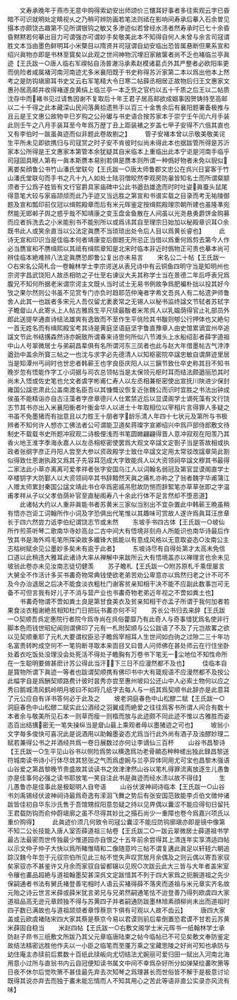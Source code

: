 <!-- { "loadSidebar": true } -->
　　文寿承晚年于燕市无意中购得索幼安出师颂价三镮耳好事者多往索观云字已昏暗不可识就明处定睛视乆之乃稍可辨防画若笔法则祗在影响间寿承后摹入石余曽见搨本亦颇饶古趣第不见所谓银钩之敏又多渗迹似若曾经水渍者然寿承时已七十余昏昏黙黙若何摹出目力可谓强亦可谓妙手矣敬美此本不知得自何人未曾与余言司冦谓胜文本当由墨色鲜明耳小米槩目以隋贤并司冦谓自幼安临出恐皆属悬断但果系宣和绍兴眞物亦即是书林至寳矣以此观之世间神物沉埋旧家敝箧者尚不乏也褚临兰亭眞迹【王氏跋一○唐人临右军禊帖自汤普澈冯承素赵模诸葛贞外其严整者必欧阳率更而佻险者咸属褚河南河南迹尤多米襄阳既于书史称得苏沂家第二本以爲出他本上然考之是防钩塡廓耳书史又云右军笔精大令日寒二帖薛丞相居正故物后归王文惠家文惠孙居高邮并收得褚遂良黄绢上临兰亭一本乏赀之官约以五十千质之后王以二帖质沈存中而褚书见过请售因谢不复取后十年王君子居高邮欲成姻事因贺铸持至高邮以二十千得之此本藏深山民间落黄拾遗熊手以百三十金售余后有襄阳题署备极推与且云是王文惠公故物辛巳岁购之公孙瓛与书史语合按苏家本于崇宁壬午闰六月手装此则壬午之八月手装耳至今年爲万歴丁丑上距装裱之岁盖七甲子安得不六倍其直也又有李伯时一跋虽眞迹而似非题此卷故剔之】
　　管子安褚本曾以示敬美敬美诧生平所未见即欲携归与司冦赏之时子安不肯彼时似尚未得此本也据跋管所得是苏沂家本公所得是王文惠家本第管本余犹疑其自米临本上重临出此本宁讵是河南手临乎司冦固具眼人第有一眞本斯赝本易别若俱是赝本则所谓一种僞好物者未免以貎似离娄矣顔鲁公书竹山潘氏堂联句【王氏跋一○唐太师鲁郡文忠公在呉兴日宴客于竹山潘氏堂联句而手书之凡十九人如处士陆羽僧皎然李观房防軰皆知名士而所谓粲颛须者于公爲子姓皆有文行官爵具家庙碑中公此书遒劲雄逸而时时吐姿眞蚕头鼠尾得意笔大较与家庙颉颃而此乃手迹又当远胜之第宣和书谱实载之目录而考无祐陵御题及宣和瓢印前仅冠以缉熙殿章而后有米元晖鉴定按缉熙殿理宗朝所建也虽隆凖宛然能无邯郸子舆之惑乎哉不知靖康之变玉盘金鱼散在人间虽以光尧悬勇爵饼金购募而应者拆洗去之小米能别书不能别所以或爲讳其自至理宗日始加以秘殿章识耳○余既书此人或笑余直当以公法定眞赝不当琐琐出处令后人目以爲黄长睿也】
　　此诗无宣和印识当是佳临本何者靖康变后御题无所忌正当借以爲重何爲剪去第今人作必当赝宣和不赝缉熙以其祗有缉熙章知是北宋时临本非近时僞物正可贵也摹本尚可辨佳临本絶难辨八法定眞赝恐即鲁公复出亦未易言
　　宋名公二十帖【王氏跋一○右宋名公简札合一卷翰林学士李宗谔送从表兄诗中有云铜鱼四明守当是知明州也宗谔字昌武饶阳人故丞相昉之子仕至右谏议大夫其称学士当在景德二年后呼表兄爲腹兄不知何所据老米谓宗谔主文既乆当时试士无易书例故争爲肥褊朴拙以投其好今攷之果尔然则公书虽不见赏专门亦负时趋耶范仲淹者字希文吾呉人有二帖遗尹师鲁舍人此其一也跋者多宋元人吾仅留尤袤袤常之无锡人以秘书监终諡文节轼者苏轼字子瞻睂山人此寄乆上人帖古雅爲生平尺牍最黻者米芾呉人以乳媪荫得官止礼部员外郎此送提举通直诗结法雄爽有逸致而不至作生平佻险其书黻则郇公行押体也又絶句一首无姓名而有缉熙殿宝考其诗是黄庭坚语庭坚字鲁直豫章人由史馆累谪宜州卒追諡文节此书结搆森然诗亦婉致所谓春来诗思何所似八节滩头上水船绍彭者薛字道祖中山人号翠微居士与弟嗣昌辈俱有名所谓河东三凤者也此与赵大年借墨帖古气浡浡遒劲中盖余所寳三帖之一也沈与求字必先德清人以知枢密院卒諡忠敏自谓屏迹里居当是知潭州丐祠时也世忠者韩蕲王也字良臣庆阳人以三鎭节致仕卒史称其目不知书晚岁忽有悟能作字工小词据与司农总领帖当是太保领元枢时耳而结法颇遒丽恐其时尚未入悟或佐史笔也允文者虞字彬甫仁寿人以左丞相兼枢密使出宣抚川陜进少保封雍国公諡忠肃此公盖南渡名臣吾以其慷慨议恢复近张魏公而识时宜胜之书法出钟成侯虽不能精诣亦自古汪藻者字彦章德兴人仕累禁近后以显谟阁学士谪死藻有文行饶志节其书亦出入米襄阳衡者叶衡金华人以进士十年取相位以宰相片言得罪人多疑之书虽不免墨猪而有拙意且以力胜王十朋者字龄乐清人年四十七状元及第所与书极辨者不知何许人想亦工佛法者公可谓能卫道矣蒋璨字宣卿绍兴中爲戸部侍郎敷文待制史不载载书史所题冲寂观二诗极俚浅而书笔圆媺翩翩得晋人意冲寂观在阳羡乃其香火地王淮字季海永嘉人以左丞相枢密使罢爲大观文卒諡文定劄子当是答故相或执政者张纲字彦正丹阳人尝至大参以资政殿学士致仕卒諡文定用太常驳改諡章简此劄似得致仕恩谢执政又爲其子先容耳范成大字致能呉人以大资领祠卒諡文穆其书最得二家法此小草亦离离可爱孝祥者张字安国乌江人以词翰名弱冠及第官显谟阁直学士卒楼钥字大防鄞人以大资领祠卒其书辞黯然天眞之痛札亦称之了翁者魏字华甫蒲江人赠太师累封秦国公諡文靖此书仓卒爲密戚吊慰故防恻而辞絮笔亦草草张即之字温甫孝祥从子以父孝伯荫补官至直秘阁寿八十余此行体不足言然却不堕恶道】
　　此诸帖大约以人重非眞能书者苏黄米三家似当别出不宜杂置此中韩蕲王晩虽稍有悟亦岂讵工词翰所作小词及字恐俱出代笔惟以其趣味可赏故人遂许爲眞耳汪彦章长于四六然尝力诋李伯纪谓饶志节或未然
　　东坡手书四古体【王氏跋一○坡仙所作煎茶听琴二歌南华寺妙高台二古中间大有悟境非刻舟人所能识也南华诗最后作攷其书是海外鸡毛笔所挥染故多纎锋大抵能以有意成风格以无意取姿态○汝南公主志枯树赋余见公墨妙多矣未有逾于此者】
　　东坡诗尽有自得处第才太高未免信口道以此稍违大雅耳此诸诗大率从禅解中来跋所云大有悟境盖亦以禅理言也余未见坡翁此卷亦未见汝南志徒切健羡
　　苏子瞻札【王氏跋一○附苏原札千乘侄屡言大舅全不作活计多买书畵奇物常典钱使欲老弟苦劝公卑意亦以爲然归老之计不可不及今办治退居之后决不能食淡衣粗杜门谢客贫亲知相干决不能不应副此数事岂可无备不可但言我有好儿子不消与营产业也书畵奇物老弟近年视之不啻如粪土也】
　　书畵奇物谓不啻如粪土良是第甘食美衣及贫亲知相干亦孟子所谓于我何加者若果食淡衣粗谢絶贫相知杜门日把玩书畵亦何不可
　　苏长公书归去来辞【王氏跋一○契顺吾呉定惠院行者院今爲寺尚在呉俗藿靡乃有此奇人与奇事惜犹爲名使非行脚本色而钱世昭纪闻则谓佛印了元有一札附契顺与公公跋语了不及了元岂故畧之欲以见契顺重耶了元札大要谓权臣忌子瞻爲宰相耳人生世间如白驹之过隙二三十年功名富贵转盻成空何不一笔钩断寻取本来靣目又曰昔人问师佛在甚处师云在行住坐卧处着衣吃饭处没理没会处死活不得处子瞻胸有万卷书下笔无一尘地位不知性命所在一生聪明要做甚麽计苏公得此当汗下三日不应漫然都不及也】
　　佳临本自是寳物所谓下眞迹一等者也跋谓契顺携有佛印书中大有箴规语不应漫然都不及按公此幅字自是爲酬契顺路费计彼时昙秀亦尝至惠州坡曰公还山中人必索土物何以应之秀曰鹅城清风鹤岭明月坡曰不如将几纸字去每人与一纸其爲契顺书此辞亦是此意耳了元公应自有详书答何必于此及之
　　坡老洞庭春色中山松醪二赋【王氏跋一○洞庭春色中山松醪二赋实此公酒经之羽翼成而絶爱之往往爲客书所谓人间合有数十本者余与敬美所见石本一则草而瘦一则楷而放与此迹颇不同此迹不惟以古雅胜而姿态百出结搆密无一笔失操纵当是睂山最上乘观者毋以墨猪迹之可也】
　　坡翁小文字毎多俊快可喜况此是说酒用以助翰墨姿态尤爲当行此外尚有酒子及浊醪妙理二赋若兼得公书之并酒经共爲一卷日展数过亦何让李谪仙三百杯
　　山谷书昌黎诗【王氏跋一○生平见山谷书以侧险爲势以横逸爲功老骨顚态种种槎出独此録昌黎送符城南读书诗小行体尽敛其怒张之气而爲虚婉与兰亭异体同用尤可宝也昌黎木强语山谷爱之第昌黎晚节贵盛故其谈读书之效津津然山谷以笔札得罪流离放逐生儿愚鲁亦是佳事何必强之读书耶放笔一笑自注此书是眞迹而经水渍以故不得佳】
　　生儿愚鲁亦是佳事此是极聪明人自夸语
　　山谷伏波神祠诗临本【王氏跋一○山谷书刘禹锡经伏波神祠诗最爲奇逸有潆洄飞舞之势后有张安国范致能李贞伯文徴仲诸跋皆佳初自华东沙氏售于吾馆甥叔阳意忽疑之持以见畀偶以囊涩不能应得旬日留托王君载防钩而俞仲蔚塡廓之虽不尽得其妙比之搨石尚少一重障也卷今爲嘉兴项氏以重价购得】
　　此眞迹价须几何致令司冦公囊涩不能应防钩廓塡亦即是镜中像第不知二公长技能入唐人室否薛道祖三帖卷【王氏跋二○一跋云翠微居士薛道祖书学最古法最密而世传独最少惟道园亦自恨之十五年前余尝得其上清连年实享清适四帖以示文仲子仲子大快以爲所睹惟晴和二像随意吟三帖不谓复遘此眞足以轩轾六朝追踪汉魏今年忽于元驭宗伯所见此三帖不觉失声叹赏居月余偶及之则云偶以寄吾家驭矣家驭亦不甚鉴许又月余而家驭自留都辍以见贶○次跋云此大三皆与大年者盖宋室令穰也畵品超絶与道祖翰墨契甚深呉文定跋惜其不列于四大家爲之扼腕道祖之先少保嗣通者书法有舅氏褚登善宅相时人语云买褚得薛不落夹而道祖与米元章实齐名故元贻之诗云世言米薛或薛米犹言弟兄与兄弟然嗣通笔怯不迨登善乃得列欧虞四大家道祖品高无逊元章顾独不得与苏黄四子并者嗣通防跋墨林旭素顔柳尚未出而道祖时四子数已满故也与道祖颉颃者章惇蔡京卞俱有可观以人故不齿云】
　　唐四大家盖或云欧虞褚陆宋四大家其蔡是蔡京今易以君谟则前后辈倒置恐君谟不甘若云苏黄米薛固自稳当
　　米赵四帖【王氏跋一○右敷文阁学士米元晖书一纸翰林学士承防赵子昻书三纸敷文所跋乃其父元章临唐陆柬之帖今临帖已不可见矣敷文奉防鉴定故结法精密远胜他作夫以一小臣之临笔而至厪万乘之宝藏思陵之好尚可知也承防与幼住庵主赤牍前后累数十百纸此牍皈向尤切结法尤婉丽可爱归田一赋出入河南北海用意小过所与直翁书内云自冠便知读书属文中间不幸爲杂好所分如弹琹绘畵吹箫等日夜不休尔后觉吹箫不甚佳最先弃去次知琴之爲理甚长而世俗皆不解于是极意讨论既得其说亦弃去而独于畵未能忘情而人不知其用心之苦此等语非直公实录亦风流有味】
